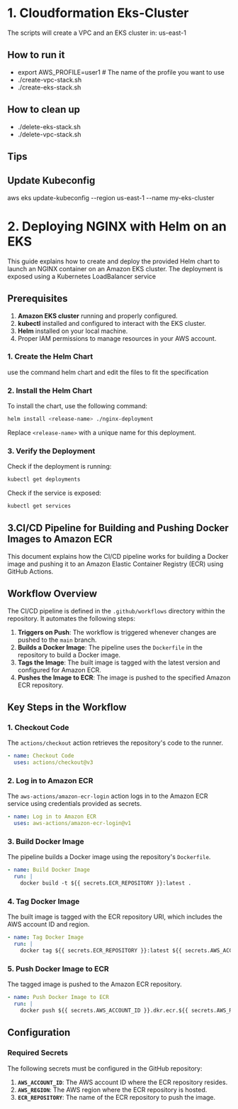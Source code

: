 # 1. Cloudformation Eks-Cluster

The scripts will create a VPC and an EKS cluster in: us-east-1

## How to run it
- export AWS_PROFILE=user1 # The name of the profile you want to use
- ./create-vpc-stack.sh
- ./create-eks-stack.sh

## How to clean up
- ./delete-eks-stack.sh
- ./delete-vpc-stack.sh


## Tips

## Update Kubeconfig
aws eks update-kubeconfig --region us-east-1 --name my-eks-cluster

# 2. Deploying NGINX with Helm on an EKS 
This guide explains how to create and deploy the provided Helm chart to launch an NGINX container on an Amazon EKS cluster. The deployment is exposed using a Kubernetes LoadBalancer service

## Prerequisites

1. **Amazon EKS cluster** running and properly configured.
2. **kubectl** installed and configured to interact with the EKS cluster.
3. **Helm** installed on your local machine.
4. Proper IAM permissions to manage resources in your AWS account.


### 1. Create the Helm Chart 
use the command helm chart and edit the files to fit the specification

### 2. Install the Helm Chart
To install the chart, use the following command:

```bash
helm install <release-name> ./nginx-deployment
```

Replace `<release-name>` with a unique name for this deployment.

### 3. Verify the Deployment
Check if the deployment is running:

```bash
kubectl get deployments
```

Check if the service is exposed:

```bash
kubectl get services
```

## 3.CI/CD Pipeline for Building and Pushing Docker Images to Amazon ECR
This document explains how the CI/CD pipeline works for building a Docker image and pushing it to an Amazon Elastic Container Registry (ECR) using GitHub Actions.

## Workflow Overview

The CI/CD pipeline is defined in the `.github/workflows` directory within the repository. It automates the following steps:

1. **Triggers on Push**: The workflow is triggered whenever changes are pushed to the `main` branch.
2. **Builds a Docker Image**: The pipeline uses the `Dockerfile` in the repository to build a Docker image.
3. **Tags the Image**: The built image is tagged with the latest version and configured for Amazon ECR.
4. **Pushes the Image to ECR**: The image is pushed to the specified Amazon ECR repository.

## Key Steps in the Workflow

### 1. Checkout Code
The `actions/checkout` action retrieves the repository's code to the runner.

```yaml
- name: Checkout Code
  uses: actions/checkout@v3
```

### 2. Log in to Amazon ECR
The `aws-actions/amazon-ecr-login` action logs in to the Amazon ECR service using credentials provided as secrets.

```yaml
- name: Log in to Amazon ECR
  uses: aws-actions/amazon-ecr-login@v1
```

### 3. Build Docker Image
The pipeline builds a Docker image using the repository's `Dockerfile`.

```yaml
- name: Build Docker Image
  run: |
    docker build -t ${{ secrets.ECR_REPOSITORY }}:latest .
```

### 4. Tag Docker Image
The built image is tagged with the ECR repository URI, which includes the AWS account ID and region.

```yaml
- name: Tag Docker Image
  run: |
    docker tag ${{ secrets.ECR_REPOSITORY }}:latest ${{ secrets.AWS_ACCOUNT_ID }}.dkr.ecr.${{ secrets.AWS_REGION }}.amazonaws.com/${{ secrets.ECR_REPOSITORY }}:latest
```

### 5. Push Docker Image to ECR
The tagged image is pushed to the Amazon ECR repository.

```yaml
- name: Push Docker Image to ECR
  run: |
    docker push ${{ secrets.AWS_ACCOUNT_ID }}.dkr.ecr.${{ secrets.AWS_REGION }}.amazonaws.com/${{ secrets.ECR_REPOSITORY }}:latest
```

## Configuration

### Required Secrets
The following secrets must be configured in the GitHub repository:

1. **`AWS_ACCOUNT_ID`**: The AWS account ID where the ECR repository resides.
2. **`AWS_REGION`**: The AWS region where the ECR repository is hosted.
3. **`ECR_REPOSITORY`**: The name of the ECR repository to push the image.
